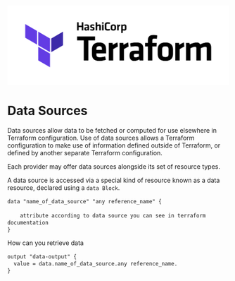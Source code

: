 ![](../terraform.png)

# Data Sources

Data sources allow data to be fetched or computed for use elsewhere in Terraform configuration. Use of data sources allows a Terraform configuration to make use of information defined outside of Terraform, or defined by another separate Terraform configuration.

Each provider may offer data sources alongside its set of resource types.

A data source is accessed via a special kind of resource known as a data resource, declared using a `data Block`.

```HCL
data "name_of_data_source" "any reference_name" {

    attribute according to data source you can see in terraform documentation
}
```

How can you retrieve data

```HCL
output "data-output" {
  value = data.name_of_data_source.any reference_name.
}
```